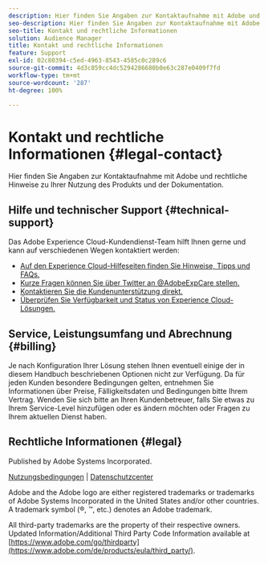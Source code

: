 ```yaml
---
description: Hier finden Sie Angaben zur Kontaktaufnahme mit Adobe und rechtliche Hinweise zu Ihrer Nutzung des Produkts und der Dokumentation.
seo-description: Hier finden Sie Angaben zur Kontaktaufnahme mit Adobe und rechtliche Hinweise zu Ihrer Nutzung des Produkts und der Dokumentation.
seo-title: Kontakt und rechtliche Informationen
solution: Audience Manager
title: Kontakt und rechtliche Informationen
feature: Support
exl-id: 02c80394-c5ed-4963-8543-4585c0c289c6
source-git-commit: 4d3c859cc4dc5294286680b0e63c287e0409f7fd
workflow-type: tm+mt
source-wordcount: '287'
ht-degree: 100%

---
```


# Kontakt und rechtliche Informationen {#legal-contact}

Hier finden Sie Angaben zur Kontaktaufnahme mit Adobe und rechtliche Hinweise zu Ihrer Nutzung des Produkts und der Dokumentation.

## Hilfe und technischer Support   {#technical-support}

Das Adobe Experience Cloud-Kundendienst-Team hilft Ihnen gerne und kann auf verschiedenen Wegen kontaktiert werden:

* [Auf den Experience Cloud-Hilfeseiten finden Sie Hinweise, Tipps und FAQs.](https://helpx.adobe.com/de/support.ec.html)
* [Kurze Fragen können Sie über Twitter an @AdobeExpCare stellen.](https://twitter.com/AdobeExpCare)
* [Kontaktieren Sie die Kundenunterstützung direkt.](https://helpx.adobe.com/de/contact/enterprise-support.ec.html)
* [Überprüfen Sie Verfügbarkeit und Status von Experience Cloud-Lösungen.](https://status.adobe.com/)

## Service, Leistungsumfang und Abrechnung {#billing}

Je nach Konfiguration Ihrer Lösung stehen Ihnen eventuell einige der in diesem Handbuch beschriebenen Optionen nicht zur Verfügung. Da für jeden Kunden besondere Bedingungen gelten, entnehmen Sie Informationen über Preise, Fälligkeitsdaten und Bedingungen bitte Ihrem Vertrag. Wenden Sie sich bitte an Ihren Kundenbetreuer, falls Sie etwas zu Ihrem Service-Level hinzufügen oder es ändern möchten oder Fragen zu Ihrem aktuellen Dienst haben.

## Rechtliche Informationen  {#legal}

Published by Adobe Systems Incorporated.

[Nutzungsbedingungen](https://www.adobe.com/de/legal/terms.html) | [Datenschutzcenter](https://www.adobe.com/de/privacy.html)

Adobe and the Adobe logo are either registered trademarks or trademarks of Adobe Systems Incorporated in the United States and/or other countries. A trademark symbol (®, ™, etc.) denotes an Adobe trademark.

All third-party trademarks are the property of their respective owners. Updated Information/Additional Third Party Code Information available at [https://www.adobe.com/go/thirdparty](https://www.adobe.com/de/products/eula/third_party/).
